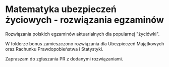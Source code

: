 # Matematyka ubezpieczeń życiowych - rozwiązania egzaminów
Rozwiązania polskich egzaminów aktuarialnych dla popularnej "życiówki".

W folderze bonus zamieszczono rozwiązania dla Ubezpieczeń Majątkowych oraz Rachunku Prawdopobieństwa i Statystyki.

Zapraszam do zgłaszania PR z dodanymi rozwiązaniami.